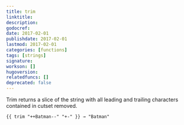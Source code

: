 ```yaml
---
title: trim
linktitle:
description:
godocref:
date: 2017-02-01
publishdate: 2017-02-01
lastmod: 2017-02-01
categories: [functions]
tags: [strings]
signature:
workson: []
hugoversion:
relatedfuncs: []
deprecated: false
---
```


Trim returns a slice of the string with all leading and trailing characters contained in cutset removed.

```
{{ trim "++Batman--" "+-" }} → "Batman"
```
